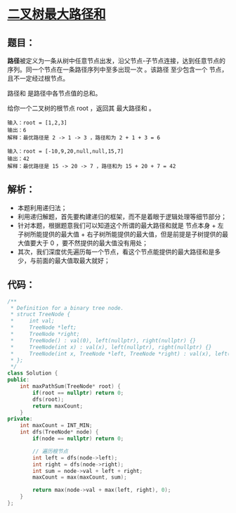 # [二叉树最大路径和](https://leetcode-cn.com/problems/binary-tree-maximum-path-sum/)

## 题目：
**路径**被定义为一条从树中任意节点出发，沿父节点-子节点连接，达到任意节点的序列。同一个节点在一条路径序列中至多出现一次 。该路径 至少包含一个 节点，且不一定经过根节点。

路径和 是路径中各节点值的总和。

给你一个二叉树的根节点 root ，返回其 最大路径和 。
```
输入：root = [1,2,3]
输出：6
解释：最优路径是 2 -> 1 -> 3 ，路径和为 2 + 1 + 3 = 6

输入：root = [-10,9,20,null,null,15,7]
输出：42
解释：最优路径是 15 -> 20 -> 7 ，路径和为 15 + 20 + 7 = 42
```

## 解析：
* 本题利用递归法；
* 利用递归解题，首先要构建递归的框架，而不是着眼于逻辑处理等细节部分；
* 针对本题，根据题意我们可以知道这个所谓的最大路径和就是 节点本身 + 左子树所能提供的最大值 + 右子树所能提供的最大值，但是前提是子树提供的最大值要大于 0 ，要不然提供的最大值没有用处；
* 其次，我们深度优先遍历每一个节点，看这个节点能提供的最大路径和是多少，与前面的最大值取最大就好；

## 代码：
```cpp
/**
 * Definition for a binary tree node.
 * struct TreeNode {
 *     int val;
 *     TreeNode *left;
 *     TreeNode *right;
 *     TreeNode() : val(0), left(nullptr), right(nullptr) {}
 *     TreeNode(int x) : val(x), left(nullptr), right(nullptr) {}
 *     TreeNode(int x, TreeNode *left, TreeNode *right) : val(x), left(left), right(right) {}
 * };
 */
class Solution {
public:
    int maxPathSum(TreeNode* root) {
        if(root == nullptr) return 0;
        dfs(root);
        return maxCount;
    }
private:
    int maxCount = INT_MIN;
    int dfs(TreeNode* node) {
        if(node == nullptr) return 0;

        // 遍历根节点
        int left = dfs(node->left);
        int right = dfs(node->right);
        int sum = node->val + left + right;
        maxCount = max(maxCount, sum);

        return max(node->val + max(left, right), 0);
    }
};

```
